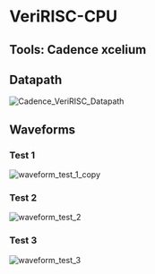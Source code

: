 # VeriRISC-CPU
## Tools: Cadence xcelium
## Datapath
![Cadence_VeriRISC_Datapath](https://github.com/SumaiyaTariqueLabiba/VeriRISC-CPU/assets/127126354/098ecd2f-3192-4d06-82e3-772d9b43e387)
## Waveforms
### Test 1
![waveform_test_1_copy](https://github.com/SumaiyaTariqueLabiba/VeriRISC-CPU/assets/127126354/df48a1bd-c56d-4d1c-b44b-7dd4621af740)
### Test 2
![waveform_test_2](https://github.com/SumaiyaTariqueLabiba/VeriRISC-CPU/assets/127126354/38d08c5b-8acd-49ca-b538-cb0675f47ede)
### Test 3
![waveform_test_3](https://github.com/SumaiyaTariqueLabiba/VeriRISC-CPU/assets/127126354/6d4534a8-d11e-4424-aeb3-494f6c041a1c)
